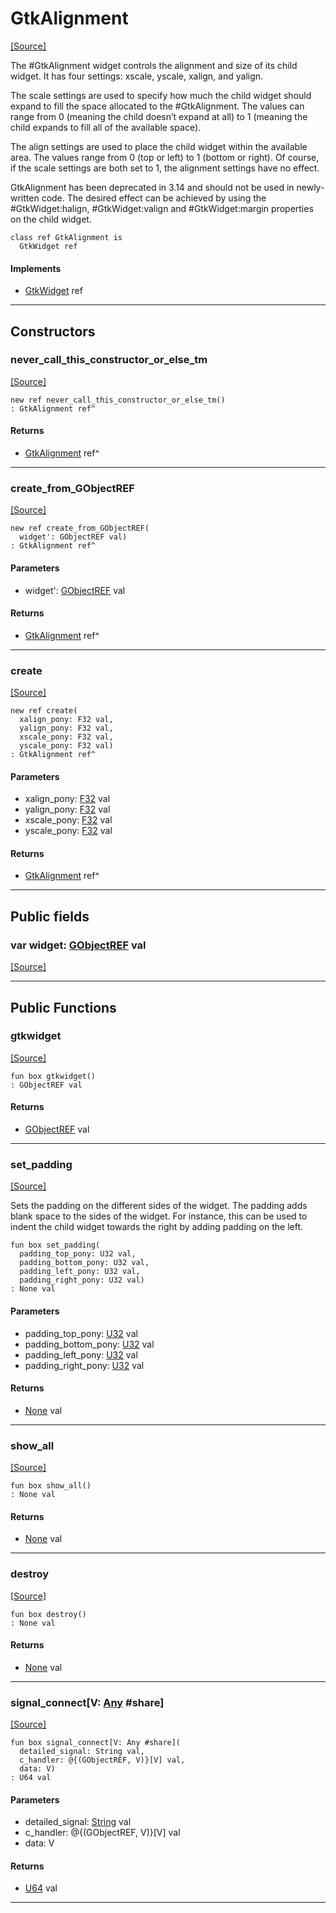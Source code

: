# GtkAlignment
<span class="source-link">[[Source]](src/gtk3/GtkAlignment.md#L6)</span>

The #GtkAlignment widget controls the alignment and size of its child widget.
It has four settings: xscale, yscale, xalign, and yalign.

The scale settings are used to specify how much the child widget should
expand to fill the space allocated to the #GtkAlignment.
The values can range from 0 (meaning the child doesn’t expand at all) to
1 (meaning the child expands to fill all of the available space).

The align settings are used to place the child widget within the available
area. The values range from 0 (top or left) to 1 (bottom or right).
Of course, if the scale settings are both set to 1, the alignment settings
have no effect.

GtkAlignment has been deprecated in 3.14 and should not be used in
newly-written code. The desired effect can be achieved by using the
#GtkWidget:halign, #GtkWidget:valign and #GtkWidget:margin properties on the
child widget.


```pony
class ref GtkAlignment is
  GtkWidget ref
```

#### Implements

* [GtkWidget](gtk3-GtkWidget.md) ref

---

## Constructors

### never_call_this_constructor_or_else_tm
<span class="source-link">[[Source]](src/gtk3/GtkAlignment.md#L29)</span>


```pony
new ref never_call_this_constructor_or_else_tm()
: GtkAlignment ref^
```

#### Returns

* [GtkAlignment](gtk3-GtkAlignment.md) ref^

---

### create_from_GObjectREF
<span class="source-link">[[Source]](src/gtk3/GtkAlignment.md#L32)</span>


```pony
new ref create_from_GObjectREF(
  widget': GObjectREF val)
: GtkAlignment ref^
```
#### Parameters

*   widget': [GObjectREF](gtk3-..-gobject-GObjectREF.md) val

#### Returns

* [GtkAlignment](gtk3-GtkAlignment.md) ref^

---

### create
<span class="source-link">[[Source]](src/gtk3/GtkAlignment.md#L36)</span>


```pony
new ref create(
  xalign_pony: F32 val,
  yalign_pony: F32 val,
  xscale_pony: F32 val,
  yscale_pony: F32 val)
: GtkAlignment ref^
```
#### Parameters

*   xalign_pony: [F32](builtin-F32.md) val
*   yalign_pony: [F32](builtin-F32.md) val
*   xscale_pony: [F32](builtin-F32.md) val
*   yscale_pony: [F32](builtin-F32.md) val

#### Returns

* [GtkAlignment](gtk3-GtkAlignment.md) ref^

---

## Public fields

### var widget: [GObjectREF](gtk3-..-gobject-GObjectREF.md) val
<span class="source-link">[[Source]](src/gtk3/GtkAlignment.md#L26)</span>



---

## Public Functions

### gtkwidget
<span class="source-link">[[Source]](src/gtk3/GtkAlignment.md#L28)</span>


```pony
fun box gtkwidget()
: GObjectREF val
```

#### Returns

* [GObjectREF](gtk3-..-gobject-GObjectREF.md) val

---

### set_padding
<span class="source-link">[[Source]](src/gtk3/GtkAlignment.md#L54)</span>


Sets the padding on the different sides of the widget.
The padding adds blank space to the sides of the widget. For instance,
this can be used to indent the child widget towards the right by adding
padding on the left.


```pony
fun box set_padding(
  padding_top_pony: U32 val,
  padding_bottom_pony: U32 val,
  padding_left_pony: U32 val,
  padding_right_pony: U32 val)
: None val
```
#### Parameters

*   padding_top_pony: [U32](builtin-U32.md) val
*   padding_bottom_pony: [U32](builtin-U32.md) val
*   padding_left_pony: [U32](builtin-U32.md) val
*   padding_right_pony: [U32](builtin-U32.md) val

#### Returns

* [None](builtin-None.md) val

---

### show_all
<span class="source-link">[[Source]](src/gtk3/GtkWidget.md#L4)</span>


```pony
fun box show_all()
: None val
```

#### Returns

* [None](builtin-None.md) val

---

### destroy
<span class="source-link">[[Source]](src/gtk3/GtkWidget.md#L7)</span>


```pony
fun box destroy()
: None val
```

#### Returns

* [None](builtin-None.md) val

---

### signal_connect\[V: [Any](builtin-Any.md) #share\]
<span class="source-link">[[Source]](src/gtk3/GtkWidget.md#L10)</span>


```pony
fun box signal_connect[V: Any #share](
  detailed_signal: String val,
  c_handler: @{(GObjectREF, V)}[V] val,
  data: V)
: U64 val
```
#### Parameters

*   detailed_signal: [String](builtin-String.md) val
*   c_handler: @{(GObjectREF, V)}[V] val
*   data: V

#### Returns

* [U64](builtin-U64.md) val

---

